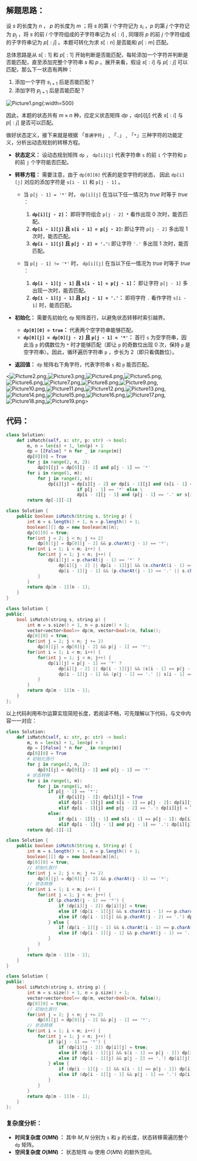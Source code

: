## 解题思路：

设 $s$ 的长度为 $n$ ， $p$ 的长度为 $m$ ；将 $s$ 的第 $i$ 个字符记为 $s_i$ ，$p$ 的第 $j$ 个字符记为 $p_j$ ，将 $s$ 的前 $i$ 个字符组成的子字符串记为 $s[:i]$ , 同理将 $p$ 的前 $j$ 个字符组成的子字符串记为 $p[:j]$ 。本题可转化为求 $s[:n]$ 是否能和  $p[:m]$ 匹配。

总体思路是从 $s[:1]$ 和 $p[:1]$ 开始判断是否能匹配，每轮添加一个字符并判断是否能匹配，直至添加完整个字符串 $s$ 和 $p$ 。展开来看，假设 $s[:i]$ 与  $p[:j]$ 可以匹配，那么下一状态有两种：

1. 添加一个字符 $s_{i+1}$ 后是否能匹配？
2. 添加字符 $p_{j+1}$ 后是否能匹配？

![Picture1.png](https://pic.leetcode-cn.com/1614516402-HyzAil-Picture1.png){:width=500}

因此，本题的状态共有 $m \times n$ 种，应定义状态矩阵 $dp$ ，$dp[i][j]$ 代表 $s[:i]$ 与  $p[:j]$ 是否可以匹配。

做好状态定义，接下来就是根据  「`普通字符`」 ,  「`.`」 , 「`*`」三种字符的功能定义，分析出动态规划的转移方程。

- **状态定义：** 设动态规划矩阵 `dp` ， `dp[i][j]` 代表字符串 `s` 的前 `i` 个字符和 `p` 的前 `j` 个字符能否匹配。

- **转移方程：** 需要注意，由于 `dp[0][0]` 代表的是空字符的状态， 因此 `dp[i][j]` 对应的添加字符是 `s[i - 1]` 和 `p[j - 1]` 。

  - 当 `p[j - 1] = '*'` 时， `dp[i][j]` 在当以下任一情况为 $true$ 时等于 $true$ ：

    1. **`dp[i][j - 2]`：** 即将字符组合 `p[j - 2] *` 看作出现 0 次时，能否匹配。
    2. **`dp[i - 1][j]` 且 `s[i - 1] = p[j - 2]`:** 即让字符 `p[j - 2]` 多出现 1 次时，能否匹配。
    3. **`dp[i - 1][j]` 且 `p[j - 2] = '.'`:** 即让字符 `'.'` 多出现 1 次时，能否匹配。

  - 当 `p[j - 1] != '*'` 时， `dp[i][j]` 在当以下任一情况为 $true$ 时等于 $true$ ：

    1. **`dp[i - 1][j - 1]` 且 `s[i - 1] = p[j - 1]`：** 即让字符 `p[j - 1]` 多出现一次时，能否匹配。
    2. **`dp[i - 1][j - 1]` 且 `p[j - 1] = '.'`：** 即将字符 `.` 看作字符 `s[i - 1]` 时，能否匹配。

- **初始化：** 需要先初始化 `dp` 矩阵首行，以避免状态转移时索引越界。

  - **`dp[0][0] = true`：** 代表两个空字符串能够匹配。
  - **`dp[0][j] = dp[0][j - 2]` 且 `p[j - 1] = '*'`：** 首行 `s` 为空字符串，因此当 `p` 的偶数位为 `*` 时才能够匹配（即让 `p` 的奇数位出现 0 次，保持 `p` 是空字符串）。因此，循环遍历字符串 `p` ，步长为 2（即只看偶数位）。

- **返回值：** `dp` 矩阵右下角字符，代表字符串 `s` 和 `p` 能否匹配。

<![Picture2.png](https://pic.leetcode-cn.com/1614516402-hHLAeA-Picture2.png),![Picture3.png](https://pic.leetcode-cn.com/1614516402-KnJpAF-Picture3.png),![Picture4.png](https://pic.leetcode-cn.com/1614516402-MacqQq-Picture4.png),![Picture5.png](https://pic.leetcode-cn.com/1614516402-rFRAGU-Picture5.png),![Picture6.png](https://pic.leetcode-cn.com/1614516402-ATFWBt-Picture6.png),![Picture7.png](https://pic.leetcode-cn.com/1614516402-OeJlxq-Picture7.png),![Picture8.png](https://pic.leetcode-cn.com/1614516402-oqHduu-Picture8.png),![Picture9.png](https://pic.leetcode-cn.com/1614516402-ETWYMx-Picture9.png),![Picture10.png](https://pic.leetcode-cn.com/1614516402-NXXjya-Picture10.png),![Picture11.png](https://pic.leetcode-cn.com/1614516402-uMxtXN-Picture11.png),![Picture12.png](https://pic.leetcode-cn.com/1614516402-HHmdNJ-Picture12.png),![Picture13.png](https://pic.leetcode-cn.com/1614516402-bBdFaG-Picture13.png),![Picture14.png](https://pic.leetcode-cn.com/1614516402-EsgHuc-Picture14.png),![Picture15.png](https://pic.leetcode-cn.com/1614516402-YlyLPO-Picture15.png),![Picture16.png](https://pic.leetcode-cn.com/1614516402-VpcAnO-Picture16.png),![Picture17.png](https://pic.leetcode-cn.com/1614516402-CmmPpZ-Picture17.png),![Picture18.png](https://pic.leetcode-cn.com/1614516402-ibjjpB-Picture18.png),![Picture19.png](https://pic.leetcode-cn.com/1614516402-gBEUfu-Picture19.png)>

## 代码：

```Python []
class Solution:
    def isMatch(self, s: str, p: str) -> bool:
        m, n = len(s) + 1, len(p) + 1
        dp = [[False] * n for _ in range(m)]
        dp[0][0] = True
        for j in range(2, n, 2):
            dp[0][j] = dp[0][j - 2] and p[j - 1] == '*'
        for i in range(1, m):
            for j in range(1, n):
                dp[i][j] = dp[i][j - 2] or dp[i - 1][j] and (s[i - 1] == p[j - 2] or p[j - 2] == '.') \
                           if p[j - 1] == '*' else \
                           dp[i - 1][j - 1] and (p[j - 1] == '.' or s[i - 1] == p[j - 1])
        return dp[-1][-1]
```

```Java []
class Solution {
    public boolean isMatch(String s, String p) {
        int m = s.length() + 1, n = p.length() + 1;
        boolean[][] dp = new boolean[m][n];
        dp[0][0] = true;
        for(int j = 2; j < n; j += 2)
            dp[0][j] = dp[0][j - 2] && p.charAt(j - 1) == '*';
        for(int i = 1; i < m; i++) {
            for(int j = 1; j < n; j++) {
                dp[i][j] = p.charAt(j - 1) == '*' ?
                    dp[i][j - 2] || dp[i - 1][j] && (s.charAt(i - 1) == p.charAt(j - 2) || p.charAt(j - 2) == '.') :
                    dp[i - 1][j - 1] && (p.charAt(j - 1) == '.' || s.charAt(i - 1) == p.charAt(j - 1));
            }
        }
        return dp[m - 1][n - 1];
    }
}
```

```C++ []
class Solution {
public:
    bool isMatch(string s, string p) {
        int m = s.size() + 1, n = p.size() + 1;
        vector<vector<bool>> dp(m, vector<bool>(n, false));
        dp[0][0] = true;
        for(int j = 2; j < n; j += 2)
            dp[0][j] = dp[0][j - 2] && p[j - 1] == '*';
        for(int i = 1; i < m; i++) {
            for(int j = 1; j < n; j++) {
                dp[i][j] = p[j - 1] == '*' ?
                    dp[i][j - 2] || dp[i - 1][j] && (s[i - 1] == p[j - 2] || p[j - 2] == '.'):
                    dp[i - 1][j - 1] && (p[j - 1] == '.' || s[i - 1] == p[j - 1]);
            }
        }
        return dp[m - 1][n - 1];
    }
};
```

以上代码利用布尔运算实现简短长度，若阅读不畅，可先理解以下代码，与文中内容一一对应：

```Python []
class Solution:
    def isMatch(self, s: str, p: str) -> bool:
        m, n = len(s) + 1, len(p) + 1
        dp = [[False] * n for _ in range(m)]
        dp[0][0] = True
        # 初始化首行
        for j in range(2, n, 2):
            dp[0][j] = dp[0][j - 2] and p[j - 1] == '*'
        # 状态转移
        for i in range(1, m):
            for j in range(1, n):
                if p[j - 1] == '*':
                    if dp[i][j - 2]: dp[i][j] = True                              # 1.
                    elif dp[i - 1][j] and s[i - 1] == p[j - 2]: dp[i][j] = True   # 2.
                    elif dp[i - 1][j] and p[j - 2] == '.': dp[i][j] = True        # 3.
                else:
                    if dp[i - 1][j - 1] and s[i - 1] == p[j - 1]: dp[i][j] = True # 1.
                    elif dp[i - 1][j - 1] and p[j - 1] == '.': dp[i][j] = True    # 2.
        return dp[-1][-1]
```

```Java []
class Solution {
    public boolean isMatch(String s, String p) {
        int m = s.length() + 1, n = p.length() + 1;
        boolean[][] dp = new boolean[m][n];
        dp[0][0] = true;
        // 初始化首行
        for(int j = 2; j < n; j += 2)
            dp[0][j] = dp[0][j - 2] && p.charAt(j - 1) == '*';
        // 状态转移
        for(int i = 1; i < m; i++) {
            for(int j = 1; j < n; j++) {
                if (p.charAt(j - 1) == '*') {
                    if (dp[i][j - 2]) dp[i][j] = true;                                            // 1.
                    else if (dp[i - 1][j] && s.charAt(i - 1) == p.charAt(j - 2)) dp[i][j] = true; // 2.
                    else if (dp[i - 1][j] && p.charAt(j - 2) == '.') dp[i][j] = true;             // 3.
                } else {
                    if (dp[i - 1][j - 1] && s.charAt(i - 1) == p.charAt(j - 1)) dp[i][j] = true;  // 1.
                    else if (dp[i - 1][j - 1] && p.charAt(j - 1) == '.') dp[i][j] = true;         // 2.
                }
            }
        }
        return dp[m - 1][n - 1];
    }
}
```

```C++ []
class Solution {
public:
    bool isMatch(string s, string p) {
        int m = s.size() + 1, n = p.size() + 1;
        vector<vector<bool>> dp(m, vector<bool>(n, false));
        dp[0][0] = true;
        // 初始化首行
        for(int j = 2; j < n; j += 2)
            dp[0][j] = dp[0][j - 2] && p[j - 1] == '*';
        // 状态转移
        for(int i = 1; i < m; i++) {
            for(int j = 1; j < n; j++) {
                if (p[j - 1] == '*') {
                    if (dp[i][j - 2]) dp[i][j] = true;                              // 1.
                    else if (dp[i - 1][j] && s[i - 1] == p[j - 2]) dp[i][j] = true; // 2.
                    else if (dp[i - 1][j] && p[j - 2] == '.') dp[i][j] = true;      // 3.
                } else {
                    if (dp[i - 1][j - 1] && s[i - 1] == p[j - 1]) dp[i][j] = true;  // 1.
                    else if (dp[i - 1][j - 1] && p[j - 1] == '.') dp[i][j] = true;  // 2.
                }
            }
        }
        return dp[m - 1][n - 1];
    }
};
```

### 复杂度分析：

- **时间复杂度 $O(MN)$ ：** 其中 $M, N$ 分别为 `s` 和 `p` 的长度，状态转移需遍历整个 `dp` 矩阵。
- **空间复杂度 $O(MN)$ ：** 状态矩阵 `dp` 使用 $O(MN)$ 的额外空间。
